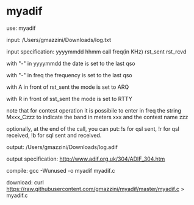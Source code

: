 # myadif

use: myadif 

input: /Users/gmazzini/Downloads/log.txt

input specification: yyyymmdd hhmm call freq(in KHz) rst_sent rst_rcvd

with "-" in yyyymmdd the date is set to the last qso

with "-" in freq the frequency is set to the last qso

with A in front of rst_sent the mode is set to ARQ

with R in front of sst_sent the mode is set to RTTY

note that for contest operation it is possibile to enter in freq the string Mxxx_Czzz to indicate the band in meters xxx and the contest name zzz

optionally, at the end of the call, you can put:
!s for qsl sent, 
!r for qsl received,
!b for sql sent and received.

output: /Users/gmazzini/Downloads/log.adif

output specification: http://www.adif.org.uk/304/ADIF_304.htm

compile: gcc -Wunused -o myadif myadif.c

download: curl https://raw.githubusercontent.com/gmazzini/myadif/master/myadif.c > myadif.c
